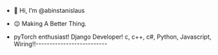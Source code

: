 - 👋 Hi, I’m @abinstanislaus
- 😉 Making A Better Thing.

- pyTorch enthusiast! Django Developer!
c, c++, c#, Python, Javascript, Wiring!!--------------------------
<!---
abinstanislaus/abinstanislaus is a ✨ special ✨ repository because its `README.md` (this file) appears on your GitHub profile.
You can click the Preview link to take a look at your changes.
--->
